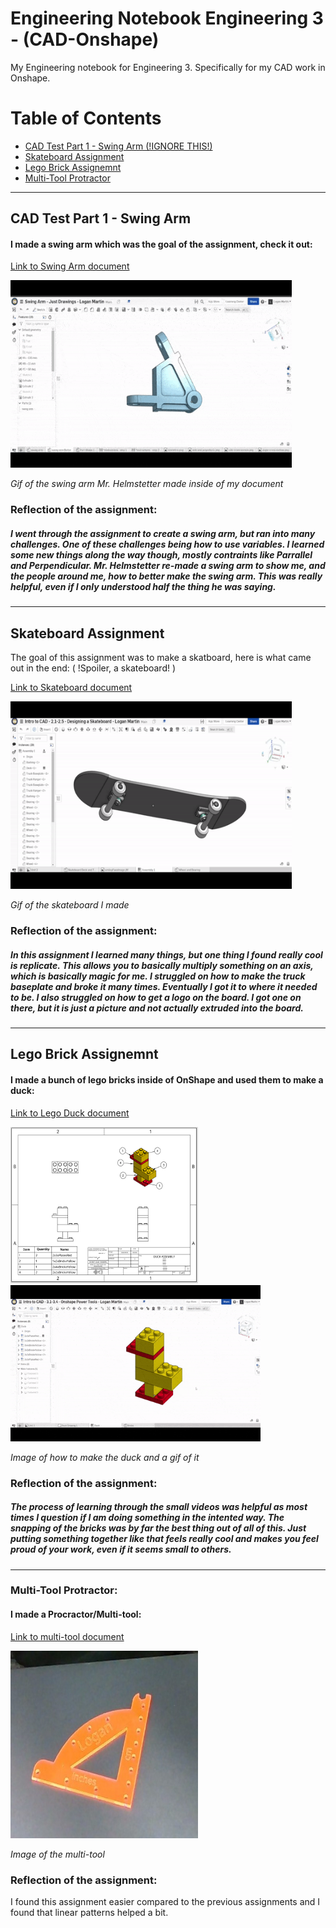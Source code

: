 # Engineering Notebook Engineering 3 - (CAD-Onshape)
My Engineering notebook for Engineering 3. Specifically for my CAD work in Onshape.


# Table of Contents
* [CAD Test Part 1 - Swing Arm (!IGNORE THIS!)](#cad-test-part-1---swing-arm)  <!-- Make sure to use all lowercase in the blue part and don't use: #, . -->
* [Skateboard Assignment](#skateboard-assignment)
* [Lego Brick Assignemnt](#lego-brick-assignemnt)
* [Multi-Tool Protractor](#multi-tool-protractor)
---
## CAD Test Part 1 - Swing Arm

#### I made a swing arm which was the goal of the assignment, check it out:  <!-- Description -->

[Link to Swing Arm document](https://cvilleschools.onshape.com/documents/b5b79ab498b45f4fe471e702/w/507681a1060cbef3a9ea89b7/e/9c4e67375e646be963e0cce1) <!-- Evidence -->

<img src="https://github.com/Logan-Martin/Engineering-Notebook-Eng3-CAD-Onshape/blob/main/ezgif.com-gif-maker%20(1).gif" width="450" height="300"> <!-- Image/Gif of swing arm -->

*Gif of the swing arm Mr. Helmstetter made inside of my document*


### Reflection of the assignment:

##### I went through the assignment to create a swing arm, but ran into many challenges. One of these challenges being how to use variables. I learned some new things along the way though, mostly contraints like Parrallel and Perpendicular. Mr. Helmstetter re-made a swing arm to show me, and the people around me, how to better make the swing arm. This was really helpful, even if I only understood half the thing he was saying. <!-- Reflection -->
---
## Skateboard Assignment

The goal of this assignment was to make a skatboard, here is what came out in the end: ( !Spoiler, a skateboard! ) <!-- Description -->

[Link to Skateboard document](https://cvilleschools.onshape.com/documents/27c1c1b586dc9e6ce3a2a4c8/w/9f16282c7dcda26a6fc0eb49/e/b9d4721dda1e12ac3c837984?renderMode=0&uiState=617953319e1b22008cc5724e) <!-- Evidence -->

<img src="https://github.com/Logan-Martin/Engineering-Notebook-Eng3-CAD-Onshape/blob/main/ezgif.com-gif-maker%20(3).gif" width="450" height="300"> <!-- Image/Gif -->

*Gif of the skateboard I made*


### Reflection of the assignment: 

##### In this assignment I learned many things, but one thing I found really cool is replicate. This allows you to basically multiply something on an axis, which is basically magic for me. I struggled on how to make the truck baseplate and broke it many times. Eventually I got it to where it needed to be. I also struggled on how to get a logo on the board. I got one on there, but it is just a picture and not actually extruded into the board.

---
## Lego Brick Assignemnt

#### I made a bunch of lego bricks inside of OnShape and used them to make a duck: <!-- Description -->

[Link to Lego Duck document](https://cvilleschools.onshape.com/documents/9d674e96362e6ca97c43ff79/w/88e3768b8f68da64645b8a1a/e/799fcab366cc0faddc2d6eab?renderMode=0&uiState=61795417685d47127443feb2) <!-- Evidence -->

<img src="https://github.com/Logan-Martin/Engineering-Notebook-Eng3-CAD-Onshape/blob/main/ScreenshotOfLegoDuckDrawingSheetV1.png" width="300" height="250"> <!-- Image/Gif --><img src="https://github.com/Logan-Martin/Engineering-Notebook-Eng3-CAD-Onshape/blob/main/ezgif.com-gif-maker%20(2).gif" width="400" height="250"> <!-- Image/Gif -->

*Image of how to make the duck and a gif of it*


### Reflection of the assignment:

##### The process of learning through the small videos was helpful as most times I question if I am doing something in the intented way. The snapping of the bricks was by far the best thing out of all of this. Just putting something together like that feels really cool and makes you feel proud of your work, even if it seems small to others.
---

### Multi-Tool Protractor:

#### I made a Procractor/Multi-tool: <!-- Description -->

[Link to multi-tool document](https://cvilleschools.onshape.com/documents/ff7f6caf0bcf41533711b834/w/a7af9ec053395e3bc63503aa/e/6995d31e881be97a086df953?renderMode=0&uiState=618a93728b415a6d0f150818) <!-- Evidence -->

<img src="https://github.com/Logan-Martin/Engineering-Notebook-Eng3-CAD-Onshape/blob/main/Multi-ToolImageV1ForEngineering.jpg" width="300" height="300"> <!-- Image/Gif -->

*Image of the multi-tool*


### Reflection of the assignment:
I found this assignment easier compared to the previous assignments and I found that linear patterns helped a bit. 

